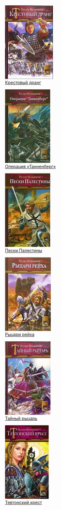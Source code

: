 ![](Крестовый%20дранг.jpg)  
[Крестовый дранг](Крестовый%20дранг.md)

![](Операция%20«Танненберг».jpg)  
[Операция «Танненберг»](Операция%20«Танненберг».md)

![](Пески%20Палестины.jpg)  
[Пески Палестины](Пески%20Палестины.md)

![](Рыцари%20рейха.jpg)  
[Рыцари рейха](Рыцари%20рейха.md)

![](Тайный%20рыцарь.jpg)  
[Тайный рыцарь](Тайный%20рыцарь.md)

![](Тевтонский%20крест.jpg)  
[Тевтонский крест](Тевтонский%20крест.md)
